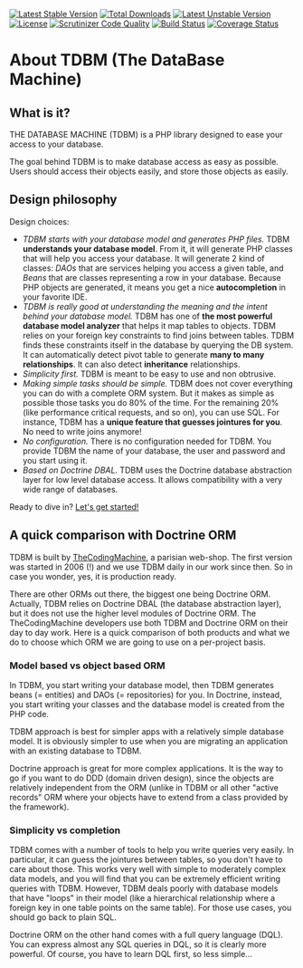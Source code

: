 [![Latest Stable Version](https://poser.pugx.org/mouf/database.tdbm/v/stable)](https://packagist.org/packages/mouf/database.tdbm)
[![Total Downloads](https://poser.pugx.org/mouf/database.tdbm/downloads)](https://packagist.org/packages/mouf/database.tdbm)
[![Latest Unstable Version](https://poser.pugx.org/mouf/database.tdbm/v/unstable)](https://packagist.org/packages/mouf/database.tdbm)
[![License](https://poser.pugx.org/mouf/database.tdbm/license)](https://packagist.org/packages/mouf/database.tdbm)
[![Scrutinizer Code Quality](https://scrutinizer-ci.com/g/thecodingmachine/database.tdbm/badges/quality-score.png?b=4.0)](https://scrutinizer-ci.com/g/thecodingmachine/database.tdbm/?branch=4.0)
[![Build Status](https://travis-ci.org/thecodingmachine/database.tdbm.svg?branch=4.0)](https://travis-ci.org/thecodingmachine/database.tdbm)
[![Coverage Status](https://coveralls.io/repos/thecodingmachine/database.tdbm/badge.svg?branch=4.0&service=github)](https://coveralls.io/github/thecodingmachine/database.tdbm?branch=4.0)


About TDBM (The DataBase Machine)
=================================

What is it?
-----------

THE DATABASE MACHINE (TDBM) is a PHP library designed to ease your access to your database.

The goal behind TDBM is to make database access as easy as possible. Users should access their objects easily, and store those objects as easily.


Design philosophy
-----------------

Design choices:

- _TDBM starts with your database model and generates PHP files._ TDBM **understands your database model**. From it,
  it will generate PHP classes that will help you access your database. It will generate 2 kind of classes: *DAOs*
  that are services helping you access a given table, and *Beans* that are classes representing a row in your database.
  Because PHP objects are generated, it means you get a nice **autocompletion** in your favorite IDE. 
- _TDBM is really good at understanding the meaning and the intent behind your database model._
  TDBM has one of **the most powerful database model analyzer** that helps it 
  map tables to objects.
  TDBM relies on your foreign key constraints to find joins between tables.
  TDBM finds these constraints itself in the database by querying the 
  DB system. It can automatically detect pivot table to generate **many to many relationships**. It can also 
  detect **inheritance** relationships.
- _Simplicity first._ TDBM is meant to be easy to use and non obtrusive. 
- _Making simple tasks should be simple._ TDBM does not cover everything you can do with a complete ORM system. 
  But it makes as simple as possible those tasks you do 80% of the time. For the remaining 20% (like performance critical requests, and so on), you can use SQL.
  For instance, TDBM has a **unique feature that guesses jointures for you**. No need to write joins anymore! 
- _No configuration._ There is no configuration needed for TDBM. You provide TDBM the name of your database, the user and password and you start using it.
- _Based on Doctrine DBAL._ TDBM uses the Doctrine database abstraction layer for low level database access. It allows
  compatibility with a very wide range of databases.

Ready to dive in? [Let's get started!](doc/quickstart.md)

A quick comparison with Doctrine ORM
------------------------------------

TDBM is built by [TheCodingMachine](http://www.thecodingmachine.com), a parisian web-shop. The first version was started 
in 2006 (!) and we use TDBM daily in our work since then. So in case you wonder, yes, it is production ready.

There are other ORMs out there, the biggest one being Doctrine ORM. Actually, TDBM relies on Doctrine DBAL (the 
database abstraction layer), but it does not use the higher level modules of Doctrine ORM. The TheCodingMachine developers 
use both TDBM and Doctrine ORM on their day to day work. Here is a quick comparison of both products and what we do 
to choose which ORM we are going to use on a per-project basis.

### Model based vs object based ORM

In TDBM, you start writing your database model, then TDBM generates beans (= entities) and DAOs (= repositories) for you.
In Doctrine, instead, you start writing your classes and the database model is created from the PHP code.

TDBM approach is best for simpler apps with a relatively simple database model. It is obviously simpler to use when 
you are migrating an application with an existing database to TDBM.

Doctrine approach is great for more complex applications. It is the way to go if you want to do DDD (domain driven
design), since the objects are relatively independent from the ORM (unlike in TDBM or all other "active records" ORM 
where your objects have to extend from a class provided by the framework).

### Simplicity vs completion

TDBM comes with a number of tools to help you write queries very easily. In particular, it can guess the jointures 
between tables, so you don't have to care about those. This works very well with simple to moderately complex data 
models, and you will find that you can be extremely efficient writing queries with TDBM. However, TDBM deals poorly 
with database models that have "loops" in their model (like a hierarchical relationship where a foreign key 
in one table points on the same table). For those use cases, you should go back to plain SQL.

Doctrine ORM on the other hand comes with a full query language (DQL). You can express almost any SQL queries in DQL, 
so it is clearly more powerful. Of course, you have to learn DQL first, so less simple...

